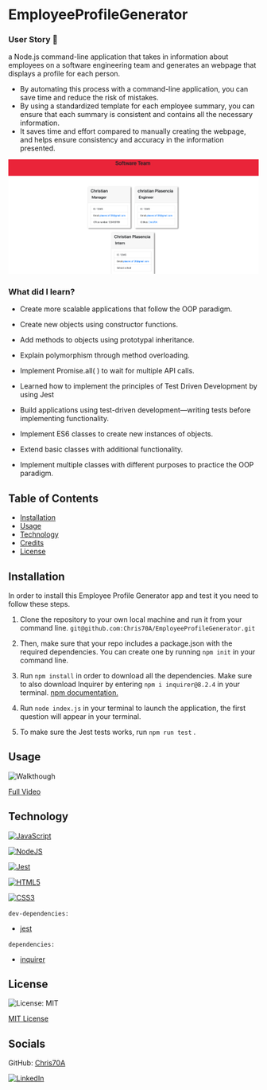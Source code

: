 # EmployeeProfileGenerator

### User Story 👤
a Node.js command-line application that takes in information about employees on a software engineering team and generates an webpage that displays a profile for each person.


-  By automating this process with a command-line application, you can save time and reduce the risk of mistakes.
- By using a standardized template for each employee summary, you can ensure that each summary is consistent and contains all the necessary information.
- It saves time and effort compared to manually creating the webpage, and helps ensure consistency and accuracy in the information presented. 

![Profile Example](./assets/HTMLExample.png)

### What did I learn?

- Create more scalable applications that follow the OOP paradigm.

- Create new objects using constructor functions.

- Add methods to objects using prototypal inheritance.

- Explain polymorphism through method overloading.

- Implement Promise.all( ) to wait for multiple API calls.

- Learned how to implement the principles of Test Driven Development by using Jest

- Build applications using test-driven development—writing tests before implementing functionality.

- Implement ES6 classes to create new instances of objects.

- Extend basic classes with additional functionality.

- Implement multiple classes with different purposes to practice the OOP paradigm.



## Table of Contents 



- [Installation](#installation)
- [Usage](#usage)
- [Technology](#technology)
- [Credits](#credits)
- [License](#license)

## Installation

In order to install this Employee Profile Generator app and test it you need to follow these steps.

1. Clone the repository to your own local machine and run it from your command line. 
 `git@github.com:Chris70A/EmployeeProfileGenerator.git`

2. Then, make sure that your repo includes a package.json with the required dependencies. You can create one by running ```npm init``` in your command line.

3. Run ```npm install``` in order to download all the dependencies. Make sure to also download Inquirer by entering ```npm i inquirer@8.2.4``` in your terminal.  [npm documentation.](https://www.npmjs.com/package/inquirer)


4. Run ```node index.js``` in your terminal to launch the application, the first question will appear in your terminal. 

5. To make sure the Jest tests works, run ```npm run test``` .


    

## Usage



![Walkthough](./assets/walkthrough.gif)

[Full Video](https://drive.google.com/file/d/1PX677hn6w15xxrihvXEOPqlOeq6OHjVS/view)

## Technology


[![JavaScript](https://img.shields.io/badge/JavaScript-323330?style=for-the-badge&logo=javascript&logoColor=F7DF1E)](https://www.javascript.com/)

[![NodeJS](https://img.shields.io/badge/node.js-6DA55F?style=for-the-badge&logo=node.js&logoColor=white)](https://nodejs.org/en/)

[![Jest](https://img.shields.io/badge/Jest-323330?style=for-the-badge&logo=Jest&logoColor=white)](https://www.npmjs.com/package/jest)

[![HTML5](https://img.shields.io/badge/HTML5-E34F26?style=for-the-badge&logo=html5&logoColor=white)](https://whatwg.org/)

[![CSS3](https://img.shields.io/badge/CSS3-1572B6?style=for-the-badge&logo=css3&logoColor=white)](https://www.w3.org/TR/CSS/#css)

`dev-dependencies:`

- [jest](https://www.npmjs.com/package/jest)

`dependencies:`

- [inquirer](https://www.npmjs.com/package/inquirer)



## License

![License: MIT](https://img.shields.io/github/license/TheInfamousGrim/orm-e-commerce-back-end?color=yellow)

[MIT License](/LICENSE)



## Socials

GitHub: [Chris70A](https://github.com/Chris70A)

[![LinkedIn](https://img.shields.io/badge/linkedin-%230077B5.svg?style=for-the-badge&logo=linkedin&logoColor=white)](https://www.linkedin.com/in/christian-plasencia-15515576/)
